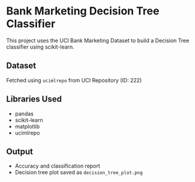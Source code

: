 # Bank Marketing Decision Tree Classifier

This project uses the UCI Bank Marketing Dataset to build a Decision Tree classifier using scikit-learn.

## Dataset
Fetched using `ucimlrepo` from UCI Repository (ID: 222)

## Libraries Used
- pandas
- scikit-learn
- matplotlib
- ucimlrepo

## Output
- Accuracy and classification report
- Decision tree plot saved as `decision_tree_plot.png`
